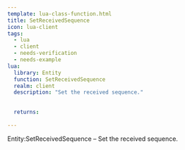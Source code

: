 ```yaml
---
template: lua-class-function.html
title: SetReceivedSequence
icon: lua-client
tags:
  - lua
  - client
  - needs-verification
  - needs-example
lua:
  library: Entity
  function: SetReceivedSequence
  realm: client
  description: "Set the received sequence."
  
  
  returns:
    
---
```


<div class="lua__search__keywords">
Entity:SetReceivedSequence &#x2013; Set the received sequence.
</div>
